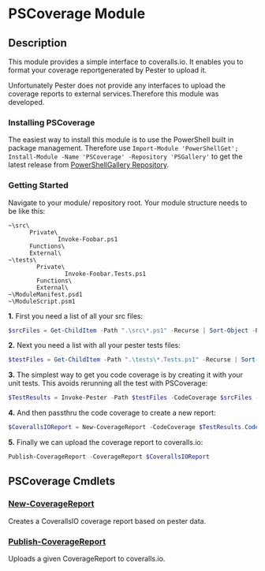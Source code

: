 # PSCoverage Module
## Description

This module provides a simple interface to coveralls.io. It enables you to format your coverage reportgenerated by
Pester to upload it.

Unfortunately Pester does not provide any interfaces to upload the coverage reports to external services.Therefore
this module was developed.

### Installing PSCoverage

The easiest way to install this module is to use the PowerShell built in package management. Therefore use
`Import-Module 'PowerShellGet'; Install-Module -Name 'PSCoverage' -Repository 'PSGallery'` to get the latest release
from [PowerShellGallery Repository](https://powershellgallery.com).

### Getting Started

Navigate to your module/ repository root. Your module structure needs to be like this:

```console
~\src\
      Private\
              Invoke-Foobar.ps1
      Functions\
      External\
~\tests\
        Private\
                Invoke-Foobar.Tests.ps1
        Functions\
        External\
~\ModuleManifest.psd1
~\ModuleScript.psm1
```

**1.** First you need a list of all your src files:

```powershell
$srcFiles = Get-ChildItem -Path ".\src\*.ps1" -Recurse | Sort-Object -Property 'Name' | Select-Object -ExpandProperty 'FullName'
```

**2.** Next you need a list with all your pester tests files:

```powershell
$testFiles = Get-ChildItem -Path ".\tests\*.Tests.ps1" -Recurse | Sort-Object -Property 'Name' | Select-Object -ExpandProperty 'FullName'
```

**3.** The simplest way to get you code coverage is by creating it with your unit tests. This avoids rerunning all
the test with PSCoverage:

```powershell
$TestResults = Invoke-Pester -Path $testFiles -CodeCoverage $srcFiles -PassThru
```

**4.** And then passthru the code coverage to create a new report:

```powershell
$CoverallsIOReport = New-CoverageReport -CodeCoverage $TestResults.CodeCoverage -RepoToken '123456' -ModuleRoot $PWD
```

**5.** Finally we can upload the coverage report to coveralls.io:

```powershell
Publish-CoverageReport -CoverageReport $CoverallsIOReport
```

## PSCoverage Cmdlets
### [New-CoverageReport](New-CoverageReport.md)
Creates a CoverallsIO coverage report based on pester data.

### [Publish-CoverageReport](Publish-CoverageReport.md)
Uploads a given CoverageReport to coveralls.io.
